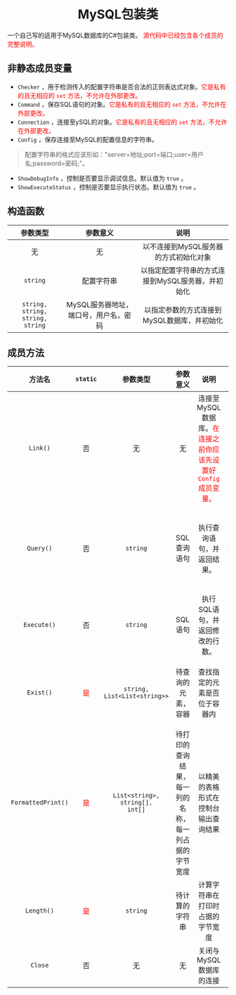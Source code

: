 <h1 align="center">MySQL包装类</h1>

一个自己写的适用于MySQL数据库的C#包装类。
<font color="red">源代码中已经包含各个成员的完整说明。</font>

<h2>非静态成员变量</h2>

* <code>Checker</code> ，用于检测传入的配置字符串是否合法的正则表达式对象。<font color="red">它是私有的且无相应的 <code>set</code> 方法，不允许在外部更改。</font>
* <code>Command</code> ，保存SQL语句的对象。<font color="red">它是私有的且无相应的 <code>set</code> 方法，不允许在外部更改。</font>
* <code>Connection</code> ，连接至ySQL的对象。<font color="red">它是私有的且无相应的 <code>set</code> 方法，不允许在外部更改。</font>
* <code>Config</code> ，保存连接至MySQL的配置信息的字符串。

>配置字符串的格式应该形如："server=地址;port=端口;user=用户名;password=密码;"。

* <code>ShowDebugInfo</code> ，控制是否要显示调试信息。默认值为 <code>true</code> 。
* <code>ShowExecuteStatus</code> ，控制是否要显示执行状态。默认值为 <code>true</code> 。

<h2>构造函数</h2>

| 参数类型 | 参数意义 | 说明 |
| :---: | :---: | :---: |
| 无 | 无 | 以不连接到MySQL服务器的方式初始化对象|
| <code>string</code> | 配置字符串 | 以指定配置字符串的方式连接到MySQL服务器，并初始化 |
| <code>string, string, string, string</code> | MySQL服务器地址，端口号，用户名，密码 | 以指定参数的方式连接到MySQL数据库，并初始化 |

<h2>成员方法</h2>

| 方法名 | <code>static</code> | 参数类型 | 参数意义 | 说明 | 返回值类型 | 返回值意义 |
| :---: |  :---: | :---: | :---: | :---: | :---: | :---: |
| <code>Link()</code> | 否 | 无 | 无 | 连接至MySQL数据库。<font color="red">在连接之前你应该先设置好 <code>Config</code> 成员变量。</font> | 无 | 无 |
| <code>Query()</code> | 否 | <code>string</code> | SQL查询语句 | 执行查询语句，并返回结果。 | <code>List&lt;List&lt;string&gt;&gt;</code> | 查询的结果。保存的 <code></code> 元素保存的是每一行的结果。 |
| <code>Execute()</code> | 否 | <code>string</code> | SQL语句 | 执行SQL语句，并返回修改的行数。 | <code>int</code> | 修改的行数，若执行失败则返回-1。 |
| <code>Exist()</code> | <font color="red">是</font> | <code>string, List&lt;List&lt;string&gt;&gt;</code> | 待查询的元素，容器 | 查找指定的元素是否位于容器内 | <code>bool</code> | 若在容器内则返回 <code>true</code> ，否则返回 <code>false</code> |
| <code>FormattedPrint()</code> |  <font color="red">是</font> | <code>List&lt;string&gt;, string[], int[]</code> | 待打印的查询结果，每一列的名称，每一列占据的字节宽度 | 以精美的表格形式在控制台输出查询结果 | 无 | 无 |
| <code>Length()</code> |  <font color="red">是</font> | <code>string</code> | 待计算的字符串 | 计算字符串在打印时占据的字节宽度 | <code>int</code> | 该字符串在打印时占据的字节宽度 |
| <code>Close</code> | 否 | 无 | 无 | 关闭与MySQL数据库的连接 | 无 | 无 |
